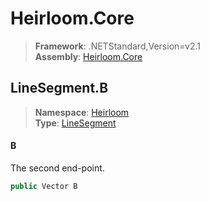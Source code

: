 # Heirloom.Core

> **Framework**: .NETStandard,Version=v2.1  
> **Assembly**: [Heirloom.Core][0]  

## LineSegment.B

> **Namespace**: [Heirloom][0]  
> **Type**: [LineSegment][1]  

#### B

The second end-point.

```cs
public Vector B
```

[0]: ../../../Heirloom.Core.md
[1]: ../LineSegment.md
